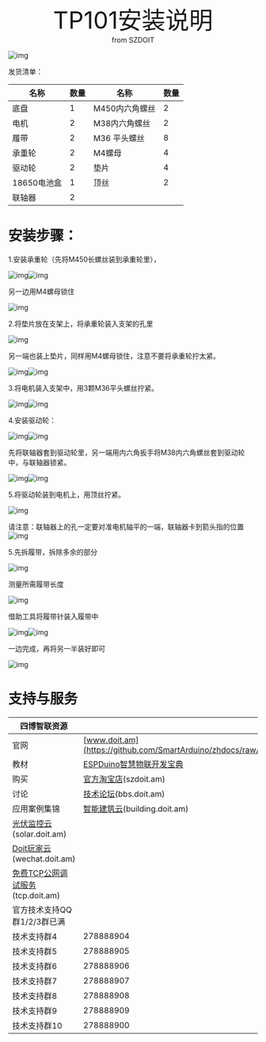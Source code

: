  <center> <font size=10>TP101安装说明 </font></center>

<center> from SZDOIT </center>

![img](https://github.com/SmartArduino/zhdocs/raw/master/zhSmartCAR/TP101/wps1.jpg) 

发货清单：

| 名称        | 数量 | 名称           | 数量 |
| ----------- | ---- | -------------- | ---- |
| 底盘        | 1    | M450内六角螺丝 | 2    |
| 电机        | 2    | M38内六角螺丝  | 2    |
| 履带        | 2    | M36 平头螺丝   | 8    |
| 承重轮      | 2    | M4螺母         | 4    |
| 驱动轮      | 2    | 垫片           | 4    |
| 18650电池盒 | 1    | 顶丝           | 2    |
| 联轴器      | 2    |                |      |

# 安装步骤：

1.安装承重轮（先将M450长螺丝装到承重轮里），

![img](https://github.com/SmartArduino/zhdocs/raw/master/zhSmartCAR/TP101/wps2.jpg)![img](https://github.com/SmartArduino/zhdocs/raw/master/zhSmartCAR/TP101/wps3.jpg)  

另一边用M4螺母锁住

![img](https://github.com/SmartArduino/zhdocs/raw/master/zhSmartCAR/TP101/wps4.jpg) 

2.将垫片放在支架上，将承重轮装入支架的孔里

![img](https://github.com/SmartArduino/zhdocs/raw/master/zhSmartCAR/TP101/wps5.jpg) 

另一端也装上垫片，同样用M4螺母锁住，注意不要将承重轮拧太紧。

![img](https://github.com/SmartArduino/zhdocs/raw/master/zhSmartCAR/TP101/wps6.jpg)![img](https://github.com/SmartArduino/zhdocs/raw/master/zhSmartCAR/TP101/wps7.jpg) 

3.将电机装入支架中，用3颗M36平头螺丝拧紧。

![img](https://github.com/SmartArduino/zhdocs/raw/master/zhSmartCAR/TP101/wps8.jpg)![img](https://github.com/SmartArduino/zhdocs/raw/master/zhSmartCAR/TP101/wps9.jpg) 

4.安装驱动轮：

![img](https://github.com/SmartArduino/zhdocs/raw/master/zhSmartCAR/TP101/wps10.png)![img](https://github.com/SmartArduino/zhdocs/raw/master/zhSmartCAR/TP101/wps11.png) 

先将联轴器套到驱动轮里，另一端用内六角扳手将M38内六角螺丝套到驱动轮中，与联轴器锁紧。

![img](https://github.com/SmartArduino/zhdocs/raw/master/zhSmartCAR/TP101/wps12.jpg)![img](https://github.com/SmartArduino/zhdocs/raw/master/zhSmartCAR/TP101/wps13.jpg) 

5.将驱动轮装到电机上，用顶丝拧紧。

![img](https://github.com/SmartArduino/zhdocs/raw/master/zhSmartCAR/TP101/wps14.jpg) 

请注意：联轴器上的孔一定要对准电机轴平的一端，联轴器卡到箭头指的位置![img](https://github.com/SmartArduino/zhdocs/raw/master/zhSmartCAR/TP101/wps15.png)

5.先拆履带，拆除多余的部分

![img](https://github.com/SmartArduino/zhdocs/raw/master/zhSmartCAR/TP101/wps16.jpg) 

测量所需履带长度

![img](https://github.com/SmartArduino/zhdocs/raw/master/zhSmartCAR/TP101/wps17.jpg) 

借助工具将履带针装入履带中

![img](https://github.com/SmartArduino/zhdocs/raw/master/zhSmartCAR/TP101/wps18.jpg)![img](https://github.com/SmartArduino/zhdocs/raw/master/zhSmartCAR/TP101/wps19.jpg) 

一边完成，再将另一半装好即可

![img](https://github.com/SmartArduino/zhdocs/raw/master/zhSmartCAR/TP101/wps20.png) 

#  支持与服务

| 四博智联资源                                                 |                                                              |
| ------------------------------------------------------------ | ------------------------------------------------------------ |
| 官网                                                         | [www.doit.am](https://github.com/SmartArduino/zhdocs/raw/master/zhSmartCAR/TP101/http://www.doit.am/) |
| 教材                                                         | [ESPDuino智慧物联开发宝典](https://github.com/SmartArduino/zhdocs/raw/master/zhSmartCAR/TP101/https://item.taobao.com/item.htm?spm=a1z10.3-c.w4002-7420449993.9.Bgp1Ll&id=520583000610) |
| 购买                                                         | [官方淘宝店](https://github.com/SmartArduino/zhdocs/raw/master/zhSmartCAR/TP101/https://szdoit.taobao.com/)(szdoit.am) |
| 讨论                                                         | [技术论坛](https://github.com/SmartArduino/zhdocs/raw/master/zhSmartCAR/TP101/http://bbs.doit.am/forum.php)(bbs.doit.am) |
| 应用案例集锦                                                 | [智能建筑云](https://github.com/SmartArduino/zhdocs/raw/master/zhSmartCAR/TP101/http://building.doit.am)(building.doit.am) |
| [光伏监控云](https://github.com/SmartArduino/zhdocs/raw/master/zhSmartCAR/TP101/http://solar.doit.am)(solar.doit.am) |                                                              |
| [Doit玩家云](https://github.com/SmartArduino/zhdocs/raw/master/zhSmartCAR/TP101/http://wechat.doit.am)(wechat.doit.am) |                                                              |
| [免费TCP公网调试服务](https://github.com/SmartArduino/zhdocs/raw/master/zhSmartCAR/TP101/http://tcp.doit.am)(tcp.doit.am) |                                                              |
| 官方技术支持QQ群1/2/3群已满                                  |                                                              |
| 技术支持群4                                                  | 278888904                                                    |
| 技术支持群5                                                  | 278888905                                                    |
| 技术支持群6                                                  | 278888906                                                    |
| 技术支持群7                                                  | 278888907                                                    |
| 技术支持群8                                                  | 278888908                                                    |
| 技术支持群9                                                  | 278888909                                                    |
| 技术支持群10                                                 | 278888900                                                    |